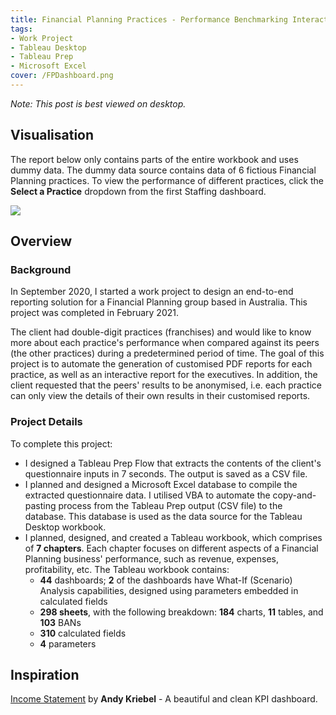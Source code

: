 ```yaml
---
title: Financial Planning Practices - Performance Benchmarking Interactive Report
tags: 
- Work Project
- Tableau Desktop
- Tableau Prep
- Microsoft Excel
cover: /FPDashboard.png
---
```

*Note: This post is best viewed on desktop.*

## Visualisation
The report below only contains parts of the entire workbook and uses dummy data. The dummy data source contains data of 6 fictious Financial Planning practices. To view the performance of different practices, click the **Select a Practice** dropdown from the first Staffing dashboard.

<div class='tableauPlaceholder' id='viz1636180066993' style='position: relative'><noscript><a href='#'>
    <img alt=' ' src='https:&#47;&#47;public.tableau.com&#47;static&#47;images&#47;Pe&#47;PerformanceBenchmarkingDashboards-withAdjustedBusinessOwnersSalary-20210211-Copy&#47;Staffing-Cover&#47;1_rss.png' style='border: none' />
</a>
</noscript>
<object class='tableauViz'  style='display:none;'>
    <param name='host_url' value='https%3A%2F%2Fpublic.tableau.com%2F' /> 
    <param name='embed_code_version' value='3' /> 
    <param name='site_root' value='' />
    <param name='name' value='PerformanceBenchmarkingDashboards-withAdjustedBusinessOwnersSalary-20210211-Copy&#47;Staffing-Cover' />
    <param name='tabs' value='yes' />
    <param name='toolbar' value='no' />
    <param name='device' value='desktop' />
    <param name='display_count' value='yes' />
    <param name='language' value='en-GB' />
    <param name="dataDetails" value="no" />
    <param name="alerts" value="no" />
    <param name="showShareOptions" value="false" />
    <param name="subscriptions" value="no" />
   
</object>
</div>                
<script type='text/javascript'>                    
var divElement = document.getElementById('viz1636180066993');                    
    var vizElement = divElement.getElementsByTagName('object')[0];                    
    if ( divElement.offsetWidth > 800 ) { vizElement.style.width='1169px';vizElement.style.height='877px';} 
    else if ( divElement.offsetWidth > 500 ) { vizElement.style.width='1169px';vizElement.style.height='877px';} 
    else { vizElement.style.width='100%';vizElement.style.height='2900px';}                     
    var scriptElement = document.createElement('script');                    
    scriptElement.src = 'https://public.tableau.com/javascripts/api/viz_v1.js';                    
    vizElement.parentNode.insertBefore(scriptElement, vizElement);                
</script>

## Overview
### Background
In September 2020, I started a work project to design an end-to-end reporting solution for a Financial Planning group based in Australia. This project was completed in February 2021.

The client had double-digit practices (franchises) and would like to know more about each practice's performance when compared against its peers (the other practices) during a predetermined period of time. The goal of this project is to automate the generation of customised PDF reports for each practice, as well as an interactive report for the executives. In addition, the client requested that the peers' results to be anonymised, i.e. each practice can only view the details of their own results in their customised reports.

### Project Details
To complete this project:
* I designed a Tableau Prep Flow that extracts the contents of the client's questionnaire inputs in 7 seconds. The output is saved as a CSV file.
* I planned and designed a Microsoft Excel database to compile the extracted questionnaire data. I utilised VBA to automate the copy-and-pasting process from the Tableau Prep output (CSV file) to the database. This database is used as the data source for the Tableau Desktop workbook.
* I planned, designed, and created a Tableau workbook, which comprises of **7 chapters**. Each chapter focuses on different aspects of a Financial Planning business' performance, such as revenue, expenses, profitability, etc. The Tableau workbook contains:
    * **44** dashboards; **2** of the dashboards have What-If (Scenario) Analysis capabilities, designed using parameters embedded in calculated fields
    * **298 sheets**, with the following breakdown: **184** charts, **11** tables, and **103** BANs
    * **310** calculated fields
    * **4** parameters

## Inspiration
[Income Statement](https://public.tableau.com/app/profile/andy.kriebel/viz/IncomeStatement_4/IncomeStatement) by **Andy Kriebel** - A beautiful and clean KPI dashboard.
